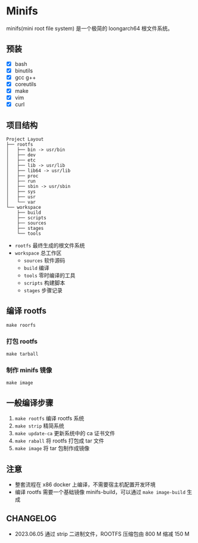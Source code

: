 # Minifs

minifs(mini root file system) 是一个极简的 loongarch64 根文件系统。


## 预装
- [x] bash
- [x] binutils
- [x] gcc g++
- [x] coreutils
- [x] make
- [x] vim
- [x] curl

## 项目结构
```
Project Layout
├── rootfs
│   ├── bin -> usr/bin
│   ├── dev
│   ├── etc
│   ├── lib -> usr/lib
│   ├── lib64 -> usr/lib
│   ├── proc
│   ├── run
│   ├── sbin -> usr/sbin
│   ├── sys
│   ├── usr
│   └── var
└── workspace
    ├── build
    ├── scripts
    ├── sources
    ├── stages
    └── tools
```
- `rootfs` 最终生成的根文件系统
- `workspace` 总工作区
    - `sources` 软件源码
    - `build` 编译
    - `tools` 零时编译的工具
    - `scripts` 构建脚本
    - `stages` 步骤记录

## 编译 rootfs
```
make roorfs 
```
### 打包 rootfs
```
make tarball
```
### 制作 minifs 镜像
```
make image
```

## 一般编译步骤
1. `make rootfs` 编译 rootfs 系统
2. `make strip` 精简系统
3. `make update-ca` 更新系统中的 ca 证书文件
4. `make raball` 将 rootfs 打包成 tar 文件
5. `make image` 将 tar 包制作成镜像

## 注意
- 整套流程在 x86 docker 上编译，不需要宿主机配置开发环境
- 编译 rootfs 需要一个基础镜像 minifs-build，可以通过 `make image-build` 生成

## CHANGELOG
- 2023.06.05 通过 strip 二进制文件，ROOTFS 压缩包由 800 M 缩减 150 M
